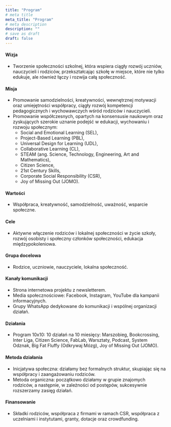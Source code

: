 ```yaml
---
title: "Program"
# meta title
meta_title: "Program"
# meta description
description: ""
# save as draft
draft: false
---
```

#### Wizja
   - Tworzenie społeczności szkolnej, która wspiera ciągły rozwój uczniów, nauczycieli i rodziców, przekształcając szkołę w miejsce, które nie tylko edukuje, ale również łączy i rozwija całą społeczność.

#### Misja
   - Promowanie samodzielności, kreatywności, wewnętrznej motywacji oraz umiejętności współpracy, ciągły rozwój kompetencji pedagogicznych i wychowawczych wśród rodziców i nauczycieli.
   - Promowanie współczesnych, opartych na konsensusie naukowym oraz zyskujących szerokie uznanie podejść w edukacji, wychowaniu i rozwoju społecznym: 
      - Social and Emotional Learning (SEL), 
      - Project-Based Learning (PBL),  
      - Universal Design for Learning (UDL), 
      - Collaborative Learning (CL), 
      - STEAM (ang. Science, Technology, Engineering, Art and Mathematics), 
      - Citizen Science,
      - 21st Century Skills,
      - Corporate Social Responsibility (CSR),
      - Joy of Missing Out (JOMO).

#### Wartości
   - Współpraca, kreatywność, samodzielność, uważność, wsparcie społeczne.

#### Cele
   - Aktywne włączenie rodziców i lokalnej społeczności w życie szkoły, rozwój osobisty i społeczny członków społeczności, edukacja międzypokoleniowa.

#### Grupa docelowa
   - Rodzice, uczniowie, nauczyciele, lokalna społeczność.

#### Kanały komunikacji
   - Strona internetowa projektu z newsletterem.
   - Media społecznościowe: Facebook, Instagram, YouTube dla kampanii informacyjnych.
   - Grupy WhatsApp dedykowane do komunikacji i wspólnej organizacji działań.

#### Działania
   - Program 10x10: 10 działań na 10 miesięcy: Marszobieg, Bookcrossing, Inter Liga, Citizen Science, FabLab, Warsztaty, Podcast, System Odznak, Big Fat Fluffy (Odkrywaj Mózg), Joy of Missing Out (JOMO).

#### Metoda działania
   - Inicjatywa społeczna: działamy bez formalnych struktur, skupiając się na współpracy i zaangażowaniu rodziców.
   - Metoda organiczna: początkowo działamy w grupie znajomych rodziców, a następnie, w zależności od postępów, sukcesywnie rozszerzamy zasięg działań.

#### Finansowanie
   - Składki rodziców, współpraca z firmami w ramach CSR, współpraca z uczelniami i instytutami, granty, dotacje oraz crowdfunding.
